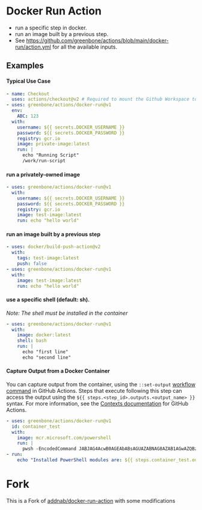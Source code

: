 # Docker Run Action

- run a specific step in docker.
- run an image built by a previous step.
- See https://github.com/greenbone/actions/blob/main/docker-run/action.yml for all the available inputs.

## Examples

#### Typical Use Case

```yaml
- name: Checkout
  uses: actions/checkout@v2 # Required to mount the Github Workspace to a volume 
- uses: greenbone/actions/docker-run@v1
  env:
    ABC: 123
  with:
    username: ${{ secrets.DOCKER_USERNAME }}
    password: ${{ secrets.DOCKER_PASSWORD }}
    registry: gcr.io
    image: private-image:latest
    run: |
      echo "Running Script"
      /work/run-script
```

#### run a privately-owned image

```yaml
- uses: greenbone/actions/docker-run@v1
  with:
    username: ${{ secrets.DOCKER_USERNAME }}
    password: ${{ secrets.DOCKER_PASSWORD }}
    registry: gcr.io
    image: test-image:latest
    run: echo "hello world"
```

#### run an image built by a previous step

```yaml
- uses: docker/build-push-action@v2
  with:
    tags: test-image:latest
    push: false
- uses: greenbone/actions/docker-run@v1
  with:
    image: test-image:latest
    run: echo "hello world"
```

#### use a specific shell (default: sh).

*Note: The shell must be installed in the container*

```yaml
- uses: greenbone/actions/docker-run@v1
  with:
    image: docker:latest
    shell: bash
    run: |
      echo "first line"
      echo "second line"
```

#### Capture Output from a Docker Container

You can capture output from the container, using
the `::set-output` [workflow command](https://docs.github.com/en/actions/learn-github-actions/workflow-commands-for-github-actions)
in GitHub Actions. Steps that execute following this step can access the output using
the `${{ steps.<step_id>.outputs.<output_name> }}` syntax. For more information, see
the [Contexts documentation](https://docs.github.com/en/actions/learn-github-actions/contexts) for GitHub Actions.

```yaml
- uses: greenbone/actions/docker-run@v1
  id: container_test
  with:
    image: mcr.microsoft.com/powershell
    run: |
      pwsh -EncodedCommand JABJAG4AcwB0AGEAbABsAGUAZABNAG8AZAB1AGwAZQBzACAAPQAgACgARwBlAHQALQBNAG8AZAB1AGwAZQAgAC0ATABpAHMAdABBAHYAYQBpAGwAYQBiAGwAZQApAC4ATgBhAG0AZQAgAC0AagBvAGkAbgAgACcALAAnAAoAJwA6ADoAcwBlAHQALQBvAHUAdABwAHUAdAAgAG4AYQBtAGUAPQBjAG8AbgB0AGEAaQBuAGUAcgBfAG8AdQB0AHAAdQB0ADoAOgB7ADAAfQAnACAALQBmACAAJABJAG4AcwB0AGEAbABsAGUAZABNAG8AZAB1AGwAZQBzAA==
- run:
    echo "Installed PowerShell modules are: ${{ steps.container_test.outputs.container_output }}"
```

# Fork

This is a Fork of [addnab/docker-run-action](https://github.com/addnab/docker-run-action) with some modifications
